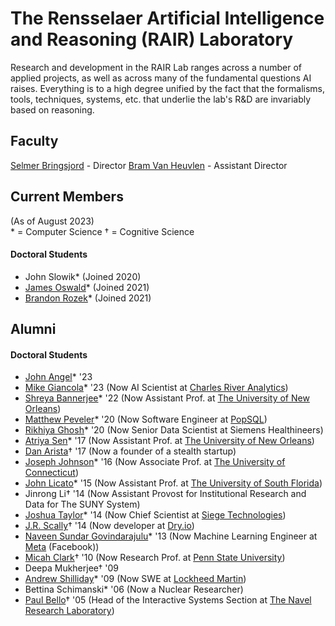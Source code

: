 # The Rensselaer Artificial Intelligence and Reasoning (RAIR) Laboratory

Research and development in the RAIR Lab ranges across a number of applied projects, as well as across many of the fundamental questions AI raises. Everything is to a high degree unified by the fact that the formalisms, tools, techniques, systems, etc. that underlie the lab's R&D are invariably based on reasoning.

## Faculty 

[Selmer Bringsjord](https://homepages.rpi.edu/~brings/) - Director
[Bram Van Heuvlen](https://homepages.rpi.edu/~heuveb/) - Assistant Director

## Current Members
(As of August 2023)  
\* = Computer Science
† = Cognitive Science

#### Doctoral Students

* John Slowik* (Joined 2020)
* [James Oswald](https://jamesoswald.dev/)* (Joined 2021)
* [Brandon Rozek](https://brandonrozek.com/)* (Joined 2021)

## Alumni

#### Doctoral Students
* [John Angel](https://www.linkedin.com/in/john-angel-2b248557/)* '23
* [Mike Giancola](https://www.linkedin.com/in/mjgiancola/)* '23 (Now AI Scientist at [Charles River Analytics](https://cra.com/))
* [Shreya Bannerjee](https://www.linkedin.com/in/shreyabbanerjee/)* '22 (Now Assistant Prof. at [The University of New Orleans](https://www.uno.edu/))
* [Matthew Peveler](https://www.linkedin.com/in/mpeveler/)* '20 (Now Software Engineer at [PopSQL](https://popsql.com/))
* [Rikhiya Ghosh](https://www.linkedin.com/in/rikhiyaghosh/)* '20 (Now Senior Data Scientist at Siemens Healthineers)
* [Atriya Sen](https://www.linkedin.com/in/atriyasen/)* '17 (Now Assistant Prof. at [The University of New Orleans](https://www.uno.edu/))
* [Dan Arista](https://www.linkedin.com/in/danarista/)† '17 (Now a founder of a stealth startup)
* [Joseph Johnson](https://www.linkedin.com/in/jjohnson346/)* '16 (Now Associate Prof. at [The University of Connecticut](https://uconn.edu/))
* [John Licato](https://www.linkedin.com/in/john-licato-04527325/)* '15 (Now Assistant Prof. at [The University of South Florida](https://www.usf.edu/))
* Jinrong Li† '14 (Now Assistant Provost for Institutional Research and Data for The SUNY System)
* [Joshua Taylor](https://www.linkedin.com/in/joshua-taylor-77472b9/)* '14 (Now Chief Scientist at [Siege Technologies](https://www.siegetechnologies.com/))
* [J.R. Scally](https://www.linkedin.com/in/jrscally/)† '14 (Now developer at [Dry.io](https://dry.io/))
* [Naveen Sundar Govindarajulu](https://www.linkedin.com/in/naveensundarg/)* '13 (Now Machine Learning Engineer at [Meta](https://meta.com/) (Facebook))
* [Micah Clark](https://www.linkedin.com/in/micahhclark/)† '10 (Now Research Prof. at [Penn State University](https://www.psu.edu/))
* Deepa Mukherjee† '09
* [Andrew Shilliday](https://www.linkedin.com/in/andrew-shilliday-70726912/)* '09 (Now SWE at [Lockheed Martin](https://www.lockheedmartin.com/en-us/index.html))
* Bettina Schimanski* '06 (Now a Nuclear Researcher)
* [Paul Bello](https://www.linkedin.com/in/paul-bello-31a3523/)† '05 (Head of the Interactive Systems Section at [The Navel Research Laboratory](https://www.nrl.navy.mil/))
